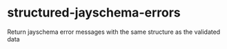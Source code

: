 # structured-jayschema-errors
Return jayschema error messages with the same structure as the validated data

